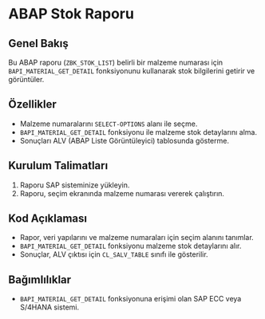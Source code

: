 # ABAP Stok Raporu

## Genel Bakış
Bu ABAP raporu (`ZBK_STOK_LIST`) belirli bir malzeme numarası için `BAPI_MATERIAL_GET_DETAIL` fonksiyonunu kullanarak stok bilgilerini getirir ve görüntüler.

## Özellikler
- Malzeme numaralarını `SELECT-OPTIONS` alanı ile seçme.
- `BAPI_MATERIAL_GET_DETAIL` fonksiyonu ile malzeme stok detaylarını alma.
- Sonuçları ALV (ABAP Liste Görüntüleyici) tablosunda gösterme.

## Kurulum Talimatları
1. Raporu SAP sisteminize yükleyin.
2. Raporu, seçim ekranında malzeme numarası vererek çalıştırın.

## Kod Açıklaması
- Rapor, veri yapılarını ve malzeme numaraları için seçim alanını tanımlar.
- `BAPI_MATERIAL_GET_DETAIL` fonksiyonu malzeme stok detaylarını alır.
- Sonuçlar, ALV çıktısı için `CL_SALV_TABLE` sınıfı ile gösterilir.

## Bağımlılıklar
- `BAPI_MATERIAL_GET_DETAIL` fonksiyonuna erişimi olan SAP ECC veya S/4HANA sistemi.

